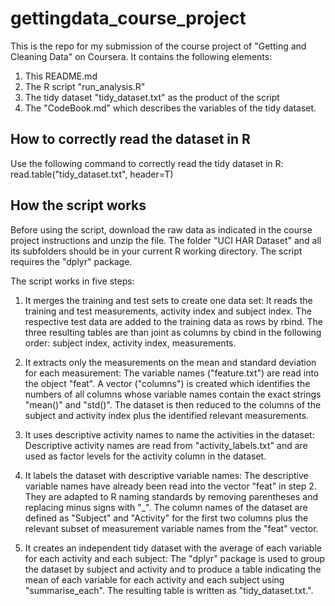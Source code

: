# gettingdata_course_project
This is the repo for my submission of the course project of "Getting and Cleaning Data" on Coursera. It contains the following elements:

1. This README.md
2. The R script "run_analysis.R"
3. The tidy dataset "tidy_dataset.txt" as the product of the script
4. The "CodeBook.md" which describes the variables of the tidy dataset.

## How to correctly read the dataset in R
Use the following command to correctly read the tidy dataset in R:
read.table("tidy_dataset.txt", header=T)

## How the script works
Before using the script, download the raw data as indicated in the course project instructions and unzip the file. The folder "UCI HAR Dataset" and all its subfolders should be in your current R working directory. The script requires the "dplyr" package.

The script works in five steps:

1. It merges the training and test sets to create one data set:
It reads the training and test measurements, activity index and subject index. The respective test data are added to the training data as rows by rbind. The three resulting tables are than joint as columns by cbind in the following order: subject index, activity index, measurements.
 
2. It extracts only the measurements on the mean and standard deviation for each measurement:
The variable names ("feature.txt") are read into the object "feat". A vector ("columns") is created which identifies the numbers of all columns whose variable names contain the exact strings "mean()" and "std()". The dataset is then reduced to the columns of the subject and activity index plus the identified relevant measurements.  

3. It uses descriptive activity names to name the activities in the dataset:
Descriptive activity names are read from "activity_labels.txt" and are used as factor levels for the activity column in the dataset.

4. It labels the dataset with descriptive variable names:
The descriptive variable names have already been read into the vector "feat" in step 2. They are adapted to R naming standards by removing parentheses and replacing minus signs with "_". The column names of the dataset are defined as "Subject" and "Activity" for the first two columns plus the relevant subset of measurement variable names from the "feat" vector.

5. It creates an independent tidy dataset with the average of each variable for each activity and each subject:
The "dplyr" package is used to group the dataset by subject and activity and to produce a table indicating the mean of each variable for each activity and each subject using "summarise_each". The resulting table is written as "tidy_dataset.txt.".
